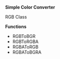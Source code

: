 <html>

<b>Simple Color Converter</b>

RGB Class

<b>Functions</b>
<br>

- RGBToBGR
- RGBToRGBA
- RGBAToRGB
- RGBAToBGRA








</html>
